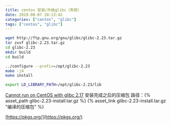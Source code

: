 ```yaml
---
title: centos 安装/升级glibc（失败）
date: 2019-08-07 20:13:42
categories: ["centos", "glibc"]
tags: ["centos", "glibc"]
---
```


``` bash
wget http://ftp.gnu.org/gnu/glibc/glibc-2.23.tar.gz
tar zxvf glibc-2.23.tar.gz
cd glibc-2.23
mkdir build
cd build

../configure --prefix=/opt/glibc-2.23
make -j4
make install

export LD_LIBRARY_PATH=/opt/glibc-2.23/lib
```
<!-- more -->
[Cannot run on CentOS with glibc 2.17](https://github.com/mind/wheels/issues/7)
安装完成之后的压缩包
路径：{% asset_path glibc-2.23-install.tar.gz %}
{% asset_link glibc-2.23-install.tar.gz "编译的压缩包" %}


[https://pkgs.org/](https://pkgs.org/)